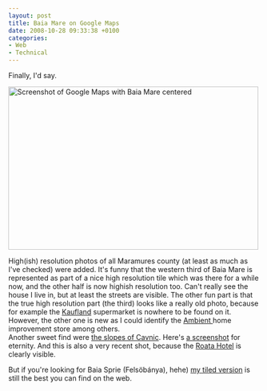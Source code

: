 ```yaml
---
layout: post
title: Baia Mare on Google Maps
date: 2008-10-28 09:33:38 +0100
categories:
- Web
- Technical
---
```

<p>Finally, I'd say.</p>
<p><a href="http://maps.google.com/maps?f=q&hl=en&geocode=&sll=37.0625,-95.677068&sspn=49.310476,79.101563&ie=UTF8&ll=47.654808,23.568764&spn=0.039892,0.109863&t=h&z=14"><img alt="Screenshot of Google Maps with Baia Mare centered" src="http://www.rusiczki.net/blog/blogpics/google-maps-baia-mare.png" width="500" height="327" style="border:none" class="image"/></a></p>
<p>High(ish) resolution photos of all Maramures county (at least as much as I've checked) were added. It's funny that the western third of Baia Mare is represented as part of a nice high resolution tile which was there for a while now, and the other half is now highish resolution too. Can't really see the house I live in, but at least the streets are visible. The other fun part is that the true high resolution part (the third) looks like a really old photo, because for example the <a href="http://www.kaufland.ro/Site/start.htm">Kaufland</a> supermarket is nowhere to be found on it. However, the other one is new as I could identify the <a href="http://www.ambient.ro/">Ambient </a>home improvement store among others.<br />
Another sweet find were <a href="http://maps.google.com/maps?f=q&hl=en&geocode=&sll=37.0625,-95.677068&sspn=49.310476,79.101563&ie=UTF8&ll=47.659289,23.888612&spn=0.020638,0.038624&t=h&z=15&iwloc=addr">the slopes of Cavnic</a>. Here's <a href="http://www.rusiczki.net/blog/blogpics/google-maps-the-slopes-at-cavnic.png">a screenshot</a> for eternity. And this is also a very recent shot, because the <a href="http://www.hotelroata.ro/">Roata Hotel</a> is clearly visible.</p>
<p>But if you're looking for Baia Sprie (Felsöbánya), hehe) <a href="http://www.rusiczki.net/blog/archives/2008/05/30/baia_sprie_from_satellite">my tiled version</a> is still the best you can find on the web.</p>
